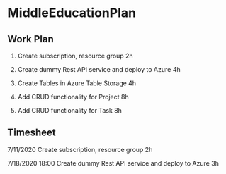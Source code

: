 # MiddleEducationPlan

## Work Plan

1. Create subscription, resource group                      2h

1. Create dummy Rest API service and deploy to Azure        4h

1. Create Tables in Azure Table Storage                     4h

1. Add CRUD functionality for Project                       8h

1. Add CRUD functionality for Task                          8h

## Timesheet

7/11/2020
Create subscription, resource group                         2h

7/18/2020	18:00
Create dummy Rest API service and deploy to Azure			3h

